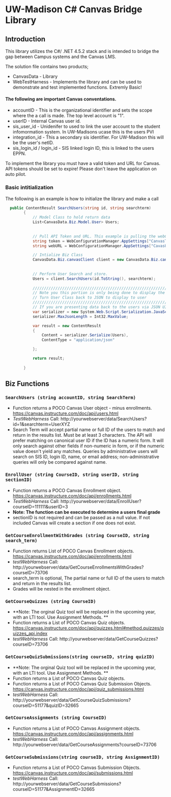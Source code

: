 # UW-Madison C# Canvas Bridge Library

## Introduction
This library utilizes the C#/ .NET 4.5.2 stack and is intended to bridge the gap between Campus systems and the Canvas LMS.  

The solution file contains two products; 
* CanvasData - Library
* WebTestHarness - Implements the library and can be used to demonstrate and test implemented functions. Extremly Basic!

#### The following are important Canvas conventations.

* accountID - This is the organizational identifier and sets the scope where the a call is made.  The top level account is "1".
* userID - Internal Canvas user id.
* sis_user_id - Unidenifer to used to link the user account to the student infomormation system.  In UW-Madisons ucase this is the users PVI
* integration_id - This a secondary sis identifier.  For UW-Madison this will be the user's netID.
* sis_login_id / login_id - SIS linked login ID, this is linked to the users EPPN.



To implement the library you must have a valid token and URL for Canvas. API tokens should be set to expire! Please don't leave the application on auto pilot.  

### Basic intitialization
The following is an example is how to initialize the library and make a call

```c#
  public ContentResult SearchUsers(string id, string searchterm)
        {
            // Model Class to hold return data        
            List<CanvasData.Biz.Model.User> Users;
            
            
            // Pull API Token and URL. This example is pulling the webConfig in a MVC based project
            string token = WebConfigurationManager.AppSettings["CanvasToken"].ToString();
            string webURL = WebConfigurationManager.AppSettings["CavasURL"].ToString();

            // Intialize Biz Class
            CanvasData.Biz.canvasClient client = new CanvasData.Biz.canvasClient(webURL, token);
            
            
            // Perform User Search and store.
            Users = client.SearchUsers(id.ToString(), searchterm);
            
            ////////////////////////////////////////////////////////////////////////////////
            // Note you this portion is only being done to display the result to the user.
            // Turn User Class back to JSON to display to user
            ///////////////////////////////////////////////////////////////////////////////
            // If you are presenting data back to the users via JSON UI, do not use the JSONResult, it does not handle large result sets well.
            var serializer = new System.Web.Script.Serialization.JavaScriptSerializer();
            serializer.MaxJsonLength = Int32.MaxValue;

            var result = new ContentResult
            {
                Content = serializer.Serialize(Users),
                ContentType = "application/json"

            };

            return result;
       
        }
```

## Biz Functions

### ```SearchUsers (string accountID, string SearchTerm)```

* Function returns a POCO Canvas User object - minus enrollments.  https://canvas.instructure.com/doc/api/users.html
* *TestWebHarness* Call: http://yourwebserver/data/SearchUsers?id=1&searchterm=UserXYZ
* Search Term will accept partial name or full ID of the users to match and return in the results list. Must be at least 3 characters. The API will prefer matching on canonical user ID if the ID has a numeric form. It will only search against other fields if non-numeric in form, or if the numeric value doesn't yield any matches. Queries by administrative users will search on SIS ID, login ID, name, or email address; non-administrative queries will only be compared against name.</mark>

### ```EnrollUser (string CourseID, string userID, string sectionID)```

* Function returns a POCO Canvas Enrollment object. https://canvas.instructure.com/doc/api/enrollments.html
* *TestWebHarness* Call: http://yourwebserver/data/EnrollUser?courseID=111111&userID=3
* **Note: The function can be executed to determine a users final grade**
* sectionID is not required and can be passed as a null value.  If not included Canvas will create a section if one does not exist.

### ```GetCourseEnrollmentWithGrades (string CourseID, string search_term)```

* Function returns List of POCO Canvas Enrollment objects. https://canvas.instructure.com/doc/api/enrollments.html
* *testWebHarness* Call: http://yourwebserver/data/GetCourseEnrollmentsWithGrades?courseID=73706
* search_term is optional, The partial name or full ID of the users to match and return in the results list.
* Grades will be nested in the enrollment object.


### ```GetCourseQuizzes (string CourseID)```

* **Note: The orginal Quiz tool will be replaced in the upcoming year, with an LTI tool.  Use Assignment Methods. **
* Function returns a List of POCO Canvas Quiz objects. https://canvas.instructure.com/doc/api/quizzes.html#method.quizzes/quizzes_api.index
* *testWebHarness* Call: http://yourwebserver/data/GetCourseQuizzes?courseID=73706

### ```GetCourseQuizSubmissions(string courseID, string quizID)```
* **Note: The orginal Quiz tool will be replaced in the upcoming year, with an LTI tool.  Use Assignment Methods. **
* Function returns a List of POCO Canvas Quiz objects. 
* Function returns a List of POCO Canvas Quiz Submission Objects.  https://canvas.instructure.com/doc/api/quiz_submissions.html
* *testWebHarness* Call: http://yourwebserver/data/GetCourseQuizSubmissions?courseID=51177&quizID=32665

### ```GetCourseAssignments (string CourseID)```

* Function returns a List of POCO Canvas Assignment objects. https://canvas.instructure.com/doc/api/assignments.html
* *testWebHarness* Call: http://yourwebserver/data/GetCourseAssignments?courseID=73706

### ```GetCourseSubmissions(string courseID, string AssignmentID)```

* Function returns a List of POCO Canvas Submission Objects.  https://canvas.instructure.com/doc/api/submissions.html
* *testWebHarness* Call: http://yourwebserver/data/GetCourseSubmissions?courseID=51177&AssignmentID=32665
